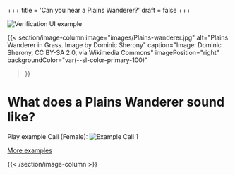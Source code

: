 +++
title = 'Can you hear a Plains Wanderer?'
draft = false
+++

![Verification UI example](./verification-ui.jpg)

{{< section/image-column
image="images/Plains-wanderer.jpg"
alt="Plains Wanderer in Grass. Image by Dominic Sherony"
caption="Image: Dominic Sherony, CC BY-SA 2.0, via Wikimedia Commons"
imagePosition="right"
backgroundColor="var(--sl-color-primary-100)"

> }}

# What does a Plains Wanderer sound like?

Play example Call (Female):
![Example Call 1](./example-call-spectrogram.jpg)

<a class="oe-theme-emphasis" href="/verify">
More examples
<sl-icon slot="suffix" name="arrow-right-short"></sl-icon>
</a>

{{< /section/image-column >}}
